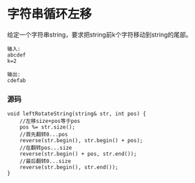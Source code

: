 # 字符串循环左移


给定一个字符串string，要求把string前k个字符移动到string的尾部。

```
输入:
abcdef
k=2
```

```
输出:
cdefab
```

### 源码

```
void leftRotateString(string& str, int pos) {
	//左移size+pos等于pos
	pos %= str.size();
	//首先翻转0...pos
	reverse(str.begin(), str.begin() + pos);
	//在翻转pos...size
	reverse(str.begin() + pos, str.end());
	//最后翻转0...size
	reverse(str.begin(), str.end());
}
```
